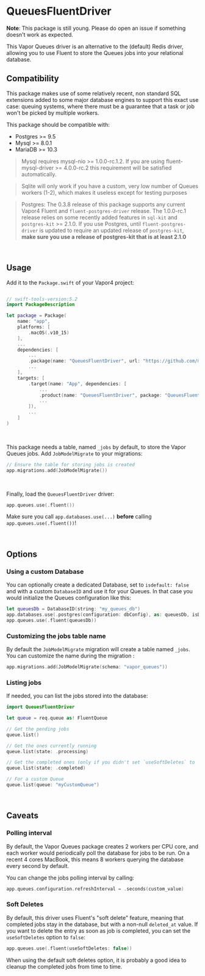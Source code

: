 # QueuesFluentDriver

**Note**: This package is still young. Please do open an issue if something doesn't work as expected. 



This Vapor Queues driver is an alternative to the (default) Redis driver, allowing you to use Fluent to store the Queues jobs into your relational database.


## Compatibility

This package makes use of some relatively recent, non standard SQL extensions added to some major database engines to support this exact use case: queuing systems, where there must be a guarantee that a task or job won't be picked by multiple workers.

This package should be compatible with:

- Postgres >= 9.5
- Mysql >= 8.0.1
- MariaDB >= 10.3

> Mysql requires mysql-nio >= 1.0.0-rc.1.2. If you are using fluent-mysql-driver >= 4.0.0-rc.2 this requirement will be satisfied automatically.</small>

> Sqlite will only work if you have a custom, very low number of Queues workers (1-2), which makes it useless except for testing purposes

> Postgres: The 0.3.8 release of this package supports any current Vapor4 Fluent and `fluent-postgres-driver` release.
>  The 1.0.0-rc.1 release relies on some recently added features in `sql-kit` and `postgres-kit` >= 2.1.0. If you use Postgres, until `fluent-postgres-driver` is updated to require an updated release of `postgres-kit`, **make sure you use a release of postgres-kit that is at least 2.1.0**

&nbsp;

## Usage



Add it to the  `Package.swift`  of your Vapor4 project: 

```swift

// swift-tools-version:5.2
import PackageDescription

let package = Package(
    name: "app",
    platforms: [
        .macOS(.v10_15)
    ],
    ...
    dependencies: [
        ...
        .package(name: "QueuesFluentDriver", url: "https://github.com/m-barthelemy/vapor-queues-fluent-driver.git", from: "0.3.8"),
        ...
    ],
    targets: [
        .target(name: "App", dependencies: [
            ...
            .product(name: "QueuesFluentDriver", package: "QueuesFluentDriver"),
            ...
        ]),
        ...
    ]
)

```

&nbsp;

This package needs a table, named `_jobs` by default, to store the Vapor Queues jobs. Add `JobModelMigrate` to your migrations:
```swift
// Ensure the table for storing jobs is created
app.migrations.add(JobModelMigrate())
```    

&nbsp;

Finally, load the `QueuesFluentDriver` driver:
```swift    
app.queues.use(.fluent())
```
Make sure you call `app.databases.use(...)` **before** calling `app.queues.use(.fluent())`!

&nbsp;

## Options

### Using a custom Database 
You can optionally create a dedicated Database, set to `isdefault: false` and with a custom `DatabaseID` and use it for your Queues.
In that case you would initialize the Queues configuration like this:

```swift
let queuesDb = DatabaseID(string: "my_queues_db")
app.databases.use(.postgres(configuration: dbConfig), as: queuesDb, isDefault: false)
app.queues.use(.fluent(queuesDb))
```

### Customizing the jobs table name
By default the `JobModelMigrate` migration will create a table named `_jobs`. You can customize the name during the migration :
```swift
app.migrations.add(JobModelMigrate(schema: "vapor_queues"))
```

### Listing jobs
If needed, you can list the jobs stored into the database:

```swift
import QueuesFluentDriver

let queue = req.queue as! FluentQueue

// Get the pending jobs
queue.list()

// Get the ones currently running
queue.list(state: .processing)

// Get the completed ones (only if you didn't set `useSoftDeletes` to `false`)
queue.list(state: .completed)

// For a custom Queue
queue.list(queue: "myCustomQueue")
```



&nbsp;


## Caveats


### Polling interval
By default, the Vapor Queues package creates 2 workers per CPU core, and each worker would periodically poll the database for jobs to be run.
On a recent 4 cores MacBook, this means 8 workers querying the database every second by default.

You can change the jobs polling interval by calling:

```swift
app.queues.configuration.refreshInterval = .seconds(custom_value)
```


### Soft Deletes
By default, this driver uses Fluent's "soft delete" feature, meaning that completed jobs stay in the database, but with a non-null `deleted_at` value.
If you want to delete the entry as soon as job is completed, you can set the `useSoftDeletes` option to `false`:

```swift
app.queues.use(.fluent(useSoftDeletes: false))
```

When using the default soft deletes option, it is probably a good idea to cleanup the completed jobs from time to time.

